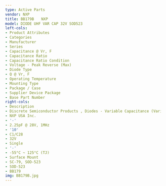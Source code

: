 ```yaml
---
type: Active Parts
vendor: NXP
title: BB179B　　NXP
model: DIODE UHF VAR CAP 32V SOD523
left-cols:
- Product Attributes
- Categories
- Manufacturer
- Series
- Capacitance @ Vr, F
- Capacitance Ratio
- Capacitance Ratio Condition
- Voltage - Peak Reverse (Max)
- Diode Type
- Q @ Vr, F
- Operating Temperature
- Mounting Type
- Package / Case
- Supplier Device Package
- Base Part Number
right-cols:
- Description
- Discrete Semiconductor Products , Diodes - Variable Capacitance (Varicaps, Varactors)
- NXP USA Inc.
- '-'
- 2.25pF @ 28V, 1MHz
- '10'
- C1/C28
- 32V
- Single
- '-'
- -55°C ~ 125°C (TJ)
- Surface Mount
- SC-79, SOD-523
- SOD-523
- BB179
img: BB179B.jpg
---
```

